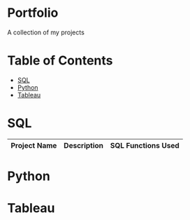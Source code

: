 # Portfolio
A collection of my projects

# Table of Contents

- [SQL](#SQL)
- [Python](#Python)
- [Tableau](#Tableau)

# SQL
|Project Name|Description|SQL Functions Used|
|---|---|---|

# Python

# Tableau
